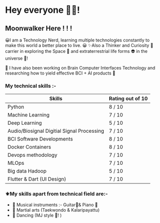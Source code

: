 # Hey everyone 🙋‍♂️!

## Moonwalker Here ! ! ! 

😀I am a Technology Nerd, learning multiple technologies constantly to make this world a better place to live. 😀
✨Also a Thinker and Curiosity 🤔carrier in exploring the Space 🚀 and extraterrestrial life forms 👽 in the universe 🌌!

🎀 I have also been working on Brain Computer Interfaces Technology and researching how to yield effective BCI + AI products 🎀


### My technical skills :-

| Skills | Rating out of 10 |
| ------ | ---------------- |
| Python | 8 / 10 |
| Machine Learning | 7 / 10 |
| Deep Learning | 5 / 10 |
| Audio/Biosignal Digitial Signal Processing | 7 / 10 |
| BCI Software Developments | 8 / 10 | 
| Docker Containers | 8 / 10 |
| Devops methodology | 7 / 10 |
| MLOps | 7 / 10 |
| Big data Hadoop | 5 / 10 |
| Flutter & Dart (UI Design) | 7 / 10 |



### ⚜My skills apart from technical field are:-
- 📌 Musical instruments :- Guitar🎸& Piano 🎹
- 📌 Martial arts (Taekwondo & Kalaripayattu)
- 📌 Dancing (MJ style 🎩! )